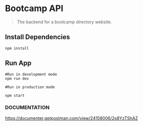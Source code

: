 # Bootcamp API

>The backend for a bootcamp directory website.

## Install Dependencies
```
npm install
```
## Run App
```
#Run in development mode
npm run dev

#Run in production mode

npm start
```
### DOCUMENTATION
https://documenter.getpostman.com/view/24158006/2s8YzTShAZ


